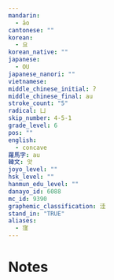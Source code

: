 ```yaml
---
mandarin:
  - āo
cantonese: ""
korean:
  - 요
korean_native: ""
japanese:
  - OU
japanese_nanori: ""
vietnamese:
middle_chinese_initial: ʔ
middle_chinese_final: au
stroke_count: "5"
radical: 凵
skip_number: 4-5-1
grade_level: 6
pos: ""
english:
  - concave
羅馬字: au
韓文: 앗
joyo_level: ""
hsk_level: ""
hanmun_edu_level: ""
danayo_id: 6088
mc_id: 9390
graphemic_classification: 洼
stand_in: "TRUE"
aliases:
  - 窪
---
```


# Notes
